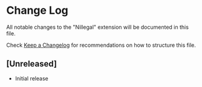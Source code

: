 # Change Log

All notable changes to the "Nillegal" extension will be documented in this file.

Check [Keep a Changelog](http://keepachangelog.com/) for recommendations on how to structure this file.

## [Unreleased]

- Initial release

